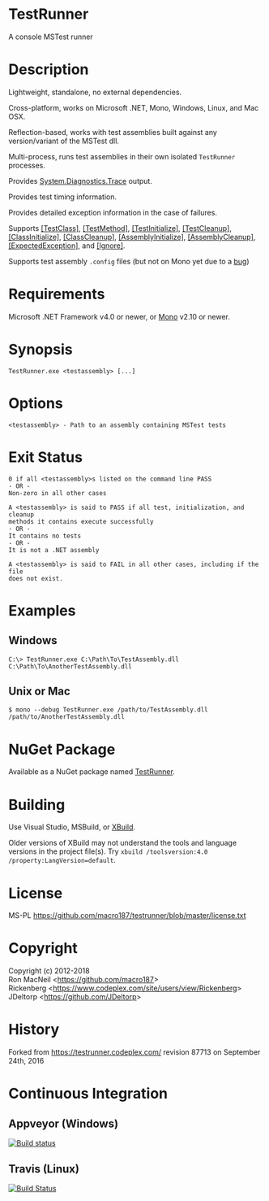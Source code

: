 TestRunner
==========

A console MSTest runner


Description
===========

Lightweight, standalone, no external dependencies.

Cross-platform, works on Microsoft .NET, Mono, Windows, Linux, and Mac OSX.

Reflection-based, works with test assemblies built against any version/variant of the MSTest dll.

Multi-process, runs test assemblies in their own isolated `TestRunner` processes.

Provides [System.Diagnostics.Trace](https://msdn.microsoft.com/en-us/library/system.diagnostics.trace\(v=vs.110\).aspx)
output.

Provides test timing information.

Provides detailed exception information in the case of failures.

Supports
[\[TestClass\]](https://msdn.microsoft.com/en-us/library/microsoft.visualstudio.testtools.unittesting.testclassattribute.aspx),
[\[TestMethod\]](https://msdn.microsoft.com/en-us/library/microsoft.visualstudio.testtools.unittesting.testmethodattribute.aspx),
[\[TestInitialize\]](https://msdn.microsoft.com/en-us/library/microsoft.visualstudio.testtools.unittesting.testinitializeattribute.aspx),
[\[TestCleanup\]](https://msdn.microsoft.com/en-us/library/microsoft.visualstudio.testtools.unittesting.testcleanupattribute.aspx),
[\[ClassInitialize\]](https://msdn.microsoft.com/en-us/library/microsoft.visualstudio.testtools.unittesting.classinitializeattribute.aspx),
[\[ClassCleanup\]](https://msdn.microsoft.com/en-us/library/microsoft.visualstudio.testtools.unittesting.classcleanupattribute.aspx),
[\[AssemblyInitialize\]](https://msdn.microsoft.com/en-us/library/microsoft.visualstudio.testtools.unittesting.assemblyinitializeattribute.aspx),
[\[AssemblyCleanup\]](https://msdn.microsoft.com/en-us/library/microsoft.visualstudio.testtools.unittesting.assemblycleanupattribute.aspx),
[\[ExpectedException\]](https://msdn.microsoft.com/en-us/library/microsoft.visualstudio.testtools.unittesting.expectedexceptionattribute.aspx),
and
[\[Ignore\]](https://msdn.microsoft.com/en-us/library/microsoft.visualstudio.testtools.unittesting.ignoreattribute.aspx).

Supports test assembly `.config` files (but not on Mono yet due to a
[bug](https://bugzilla.xamarin.com/show_bug.cgi?id=15741))


Requirements
============

Microsoft .NET Framework v4.0 or newer, or [Mono](http://www.mono-project.com/) v2.10 or newer.


Synopsis
========

```
TestRunner.exe <testassembly> [...]
```


Options
=======

```
<testassembly> - Path to an assembly containing MSTest tests
```


Exit Status
===========

```
0 if all <testassembly>s listed on the command line PASS
- OR -
Non-zero in all other cases

A <testassembly> is said to PASS if all test, initialization, and cleanup
methods it contains execute successfully
- OR -
It contains no tests
- OR -
It is not a .NET assembly

A <testassembly> is said to FAIL in all other cases, including if the file
does not exist.
```


Examples
========

Windows
-------

    C:\> TestRunner.exe C:\Path\To\TestAssembly.dll C:\Path\To\AnotherTestAssembly.dll


Unix or Mac
-----------

    $ mono --debug TestRunner.exe /path/to/TestAssembly.dll /path/to/AnotherTestAssembly.dll


NuGet Package
=============

Available as a NuGet package named [TestRunner](https://www.nuget.org/packages/TestRunner/).


Building
========

Use Visual Studio, MSBuild, or [XBuild](http://www.mono-project.com/docs/tools+libraries/tools/xbuild/).

Older versions of XBuild may not understand the tools and language versions in the project file(s).
Try `xbuild /toolsversion:4.0 /property:LangVersion=default`.


License
=======

MS-PL <https://github.com/macro187/testrunner/blob/master/license.txt>


Copyright
=========

Copyright (c) 2012-2018  
Ron MacNeil \<<https://github.com/macro187>\>  
Rickenberg \<<https://www.codeplex.com/site/users/view/Rickenberg>\>  
JDeltorp \<<https://github.com/JDeltorp>\>  


History
=======

Forked from <https://testrunner.codeplex.com/> revision 87713 on September 24th, 2016


Continuous Integration
======================

Appveyor (Windows)
------------------

[![Build status](https://ci.appveyor.com/api/projects/status/v8s72ij64an7kr87?svg=true)](https://ci.appveyor.com/project/macro187/testrunner)


Travis (Linux)
--------------

[![Build Status](https://travis-ci.org/macro187/testrunner.svg?branch=master)](https://travis-ci.org/macro187/testrunner)
